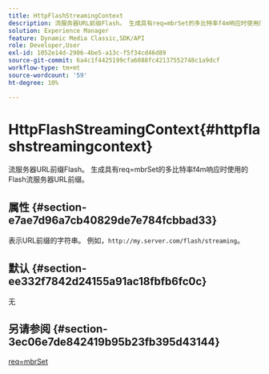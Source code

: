 ```yaml
---
title: HttpFlashStreamingContext
description: 流服务器URL前缀Flash。 生成具有req=mbrSet的多比特率f4m响应时使用的Flash流服务器URL前缀。
solution: Experience Manager
feature: Dynamic Media Classic,SDK/API
role: Developer,User
exl-id: 1052e14d-2906-4be5-a13c-f5f34cd46d89
source-git-commit: 6a4c1f4425199cfa6088fc42137552748c1a9dcf
workflow-type: tm+mt
source-wordcount: '59'
ht-degree: 10%

---
```


# HttpFlashStreamingContext{#httpflashstreamingcontext}

流服务器URL前缀Flash。 生成具有req=mbrSet的多比特率f4m响应时使用的Flash流服务器URL前缀。

## 属性 {#section-e7ae7d96a7cb40829de7e784fcbbad33}

表示URL前缀的字符串。 例如，`http://my.server.com/flash/streaming`。

## 默认 {#section-ee332f7842d24155a91ac18fbfb6fc0c}

无

## 另请参阅 {#section-3ec06e7de842419b95b23fb395d43144}

[req=mbrSet](../../../../../is-api/http-ref/image-serving-api-ref/c-http-protocol-reference/c-command-reference/r-req/r-mbrset.md#reference-603d75babde74508a878c27bd4cced73)
